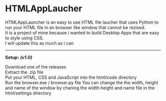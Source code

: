# HTMLAppLaucher

HTMLAppLauncher is an easy to use HTML file laucher that uses Python to run your HTML file in an browser like window that cannot be rezised. \
It is a project of mine because i wanted to build Desktop Apps that are easy to style using CSS. \
I will update this as much as i can 

___


**Setup:**
***(v1.0)***

Download one of the releases \
Extract the .zip file \
Put your HTML, CSS and JavaScript into the html/code directory \
Run the browser.exe / browser.py file 
You can change the the width, height and name of the window by chaning the width height and name file in the html/settings directory
